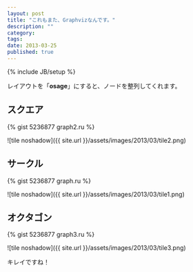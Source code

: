 ```yaml
---
layout: post
title: "これもまた、Graphvizなんです。"
description: ""
category: 
tags: 
date: 2013-03-25
published: true
---
```

{% include JB/setup %}

レイアウトを「**osage**」にすると、ノードを整列してくれます。

## スクエア

{% gist 5236877 graph2.ru %}

![tile noshadow]({{ site.url }}/assets/images/2013/03/tile2.png)

## サークル

{% gist 5236877 graph.ru %}

![tile noshadow]({{ site.url }}/assets/images/2013/03/tile1.png)

## オクタゴン

{% gist 5236877 graph3.ru %}

![tile noshadow]({{ site.url }}/assets/images/2013/03/tile3.png)


キレイですね！

